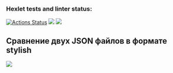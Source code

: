 ### Hexlet tests and linter status:
[![Actions Status](https://github.com/maeeee19/frontend-project-46/actions/workflows/hexlet-check.yml/badge.svg)](https://github.com/maeeee19/frontend-project-46/actions)
<a href="https://codeclimate.com/github/maeeee19/frontend-project-46/maintainability"><img src="https://api.codeclimate.com/v1/badges/ffcc787f0f5f027980f0/maintainability" /></a>
<a href="https://codeclimate.com/github/maeeee19/frontend-project-46/test_coverage"><img src="https://api.codeclimate.com/v1/badges/ffcc787f0f5f027980f0/test_coverage" /></a>
<h2>Сравнение двух JSON файлов в формате stylish</h2>
<a href="https://asciinema.org/a/TFLY2mSqgjOjoJfISTuqQOkUa" target="_blank"><img src="https://asciinema.org/a/TFLY2mSqgjOjoJfISTuqQOkUa.svg" /></a>